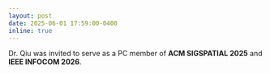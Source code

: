 ```yaml
---
layout: post
date: 2025-06-01 17:59:00-0400
inline: true
---
```


Dr. Qiu was invited to serve as a PC member of **ACM SIGSPATIAL 2025** and **IEEE INFOCOM 2026**.
